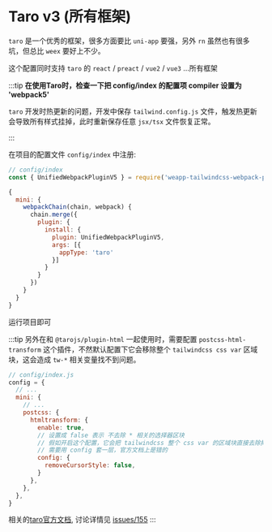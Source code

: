 # Taro v3 (所有框架)

`taro` 是一个优秀的框架，很多方面要比 `uni-app` 要强，另外 `rn` 虽然也有很多坑，但总比 `weex` 要好上不少。

这个配置同时支持 `taro` 的 `react` / `preact` / `vue2` / `vue3` ...所有框架

:::tip
**在使用Taro时，检查一下把 config/index 的配置项 compiler 设置为 'webpack5'**
<!-- 
**另外不要开启二次编译缓存!**

```js
// 禁止二次编译缓存
cache: {
  enable: false
},
```

开启它会导致二次编译时，直接跳过插件的转义。另外还有一个 -->

`taro` 开发时热更新的问题，开发中保存 `tailwind.config.js` 文件，触发热更新会导致所有样式挂掉，此时重新保存任意 `jsx/tsx` 文件恢复正常。

:::

在项目的配置文件 `config/index` 中注册:

```js
// config/index
const { UnifiedWebpackPluginV5 } = require('weapp-tailwindcss-webpack-plugin/webpack')

{
  mini: {
    webpackChain(chain, webpack) {
      chain.merge({
        plugin: {
          install: {
            plugin: UnifiedWebpackPluginV5,
            args: [{
              appType: 'taro'
            }]
          }
        }
      })
    }
  }
}
```

运行项目即可

:::tip
另外在和 `@tarojs/plugin-html` 一起使用时，需要配置 `postcss-html-transform` 这个插件，不然默认配置下它会移除整个 `tailwindcss css var` 区域块，这会造成 `tw-*` 相关变量找不到问题。

```js
// config/index.js
config = {
  // ...
  mini: {
    // ...
    postcss: {
      htmltransform: {
        enable: true,
        // 设置成 false 表示 不去除 * 相关的选择器区块
        // 假如开启这个配置，它会把 tailwindcss 整个 css var 的区域块直接去除掉
        // 需要用 config 套一层，官方文档上是错的
        config: {
          removeCursorStyle: false,
        }
      },
    },
  },
}
```

相关的[taro官方文档](https://taro-docs.jd.com/docs/use-h5#%E6%8F%92%E4%BB%B6-postcss-%E9%85%8D%E7%BD%AE%E9%A1%B9), 讨论详情见 [issues/155](https://github.com/sonofmagic/weapp-tailwindcss-webpack-plugin/issues/155)
:::
